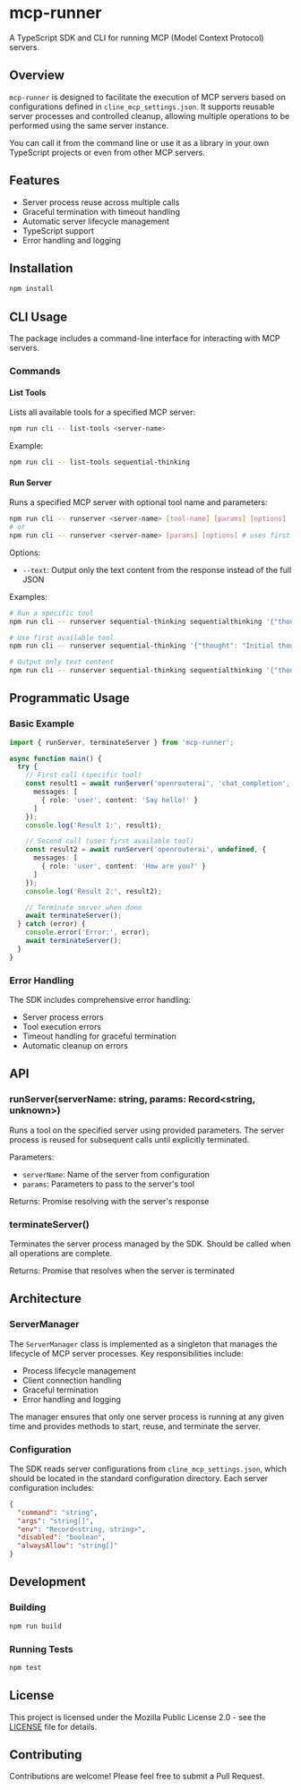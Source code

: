 # mcp-runner

A TypeScript SDK and CLI for running MCP (Model Context Protocol) servers.

## Overview

`mcp-runner` is designed to facilitate the execution of MCP servers based on configurations defined in `cline_mcp_settings.json`. It supports reusable server processes and controlled cleanup, allowing multiple operations to be performed using the same server instance.

You can call it from the command line or use it as a library in your own TypeScript projects or even from other MCP servers.

## Features

- Server process reuse across multiple calls
- Graceful termination with timeout handling
- Automatic server lifecycle management
- TypeScript support
- Error handling and logging

## Installation

```bash
npm install
```

## CLI Usage

The package includes a command-line interface for interacting with MCP servers.

### Commands

#### List Tools
Lists all available tools for a specified MCP server:
```bash
npm run cli -- list-tools <server-name>
```

Example:
```bash
npm run cli -- list-tools sequential-thinking
```

#### Run Server
Runs a specified MCP server with optional tool name and parameters:
```bash
npm run cli -- runserver <server-name> [tool-name] [params] [options]
# or
npm run cli -- runserver <server-name> [params] [options] # uses first available tool
```

Options:
- `--text`: Output only the text content from the response instead of the full JSON

Examples:
```bash
# Run a specific tool
npm run cli -- runserver sequential-thinking sequentialthinking '{"thought": "Initial thought", "thoughtNumber": 1, "totalThoughts": 5, "nextThoughtNeeded": true}'

# Use first available tool
npm run cli -- runserver sequential-thinking '{"thought": "Initial thought", "thoughtNumber": 1, "totalThoughts": 5, "nextThoughtNeeded": true}'

# Output only text content
npm run cli -- runserver sequential-thinking sequentialthinking '{"thought": "Initial thought", "thoughtNumber": 1, "totalThoughts": 1}' --text
```

## Programmatic Usage

### Basic Example

```typescript
import { runServer, terminateServer } from 'mcp-runner';

async function main() {
  try {
    // First call (specific tool)
    const result1 = await runServer('openrouterai', 'chat_completion', {
      messages: [
        { role: 'user', content: 'Say hello!' }
      ]
    });
    console.log('Result 1:', result1);

    // Second call (uses first available tool)
    const result2 = await runServer('openrouterai', undefined, {
      messages: [
        { role: 'user', content: 'How are you?' }
      ]
    });
    console.log('Result 2:', result2);

    // Terminate server when done
    await terminateServer();
  } catch (error) {
    console.error('Error:', error);
    await terminateServer();
  }
}
```

### Error Handling

The SDK includes comprehensive error handling:
- Server process errors
- Tool execution errors
- Timeout handling for graceful termination
- Automatic cleanup on errors

## API

### runServer(serverName: string, params: Record<string, unknown>)

Runs a tool on the specified server using provided parameters. The server process is reused for subsequent calls until explicitly terminated.

Parameters:
- `serverName`: Name of the server from configuration
- `params`: Parameters to pass to the server's tool

Returns: Promise resolving with the server's response

### terminateServer()

Terminates the server process managed by the SDK. Should be called when all operations are complete.

Returns: Promise that resolves when the server is terminated

## Architecture

### ServerManager

The `ServerManager` class is implemented as a singleton that manages the lifecycle of MCP server processes. Key responsibilities include:

- Process lifecycle management
- Client connection handling
- Graceful termination
- Error handling and logging

The manager ensures that only one server process is running at any given time and provides methods to start, reuse, and terminate the server.

### Configuration

The SDK reads server configurations from `cline_mcp_settings.json`, which should be located in the standard configuration directory. Each server configuration includes:

```json
{
  "command": "string",
  "args": "string[]",
  "env": "Record<string, string>",
  "disabled": "boolean",
  "alwaysAllow": "string[]"
}
```

## Development

### Building

```bash
npm run build
```

### Running Tests

```bash
npm test
```

## License

This project is licensed under the Mozilla Public License 2.0 - see the [LICENSE](LICENSE) file for details.

## Contributing

Contributions are welcome! Please feel free to submit a Pull Request.